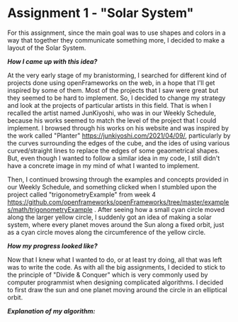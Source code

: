 # Assignment 1 - "Solar System"

For this assignment, since the main goal was to use shapes and colors in a way that together they communicate something more, I decided to make a layout of the Solar System. 

***How I came up with this idea?***

At the very early stage of my branistorming, I searched for different kind of projects done using openFrameworks on the web, in a hope that I'll get inspired by some of them. Most of the projects that I saw were great but they seemed to be hard to implement. So, I decided to change my strategy and look at the projects of particular artists in this field. That is when I recalled the artist named JunKiyoshi, who was in our Weekly Schedule, because his works seemed to match the level of the project that I could implement. I browsed through his works on his website and was inspired by the work called "Planter" https://junkiyoshi.com/2021/04/09/, particularly by the curves surrounding the edges of the cube, and the ides of using various curved/straight lines to replace the edges of some geaometrical shapes. But, even though I wanted to follow a similar idea in my code, I still didn't have a concrete image in my mind of what I wanted to implement.

Then, I continued browsing through the examples and concepts provided in our Weekly Schedule, and something clicked when I stumbled upon the project called "trigonometryExample" from week 4 https://github.com/openframeworks/openFrameworks/tree/master/examples/math/trigonometryExample . After seeing how a small cyan circle moved along the larger yellow circle, I suddenly got an idea of making a solar system, where every planet moves around the Sun along a fixed orbit, just as a cyan circle moves along the circumference of the yellow circle.


***How my progress looked like?***

Now that I knew what I wanted to do, or at least try doing, all that was left was to write the code. 
As with all the big assignments, I decided to stick to the principle of "Divide & Conquer" which is very commonly used by computer programmist when designing complicated algorithms. I decided to first draw the sun and one planet moving around the circle in an elliptical orbit.

***Explanation of my algorithm:***



